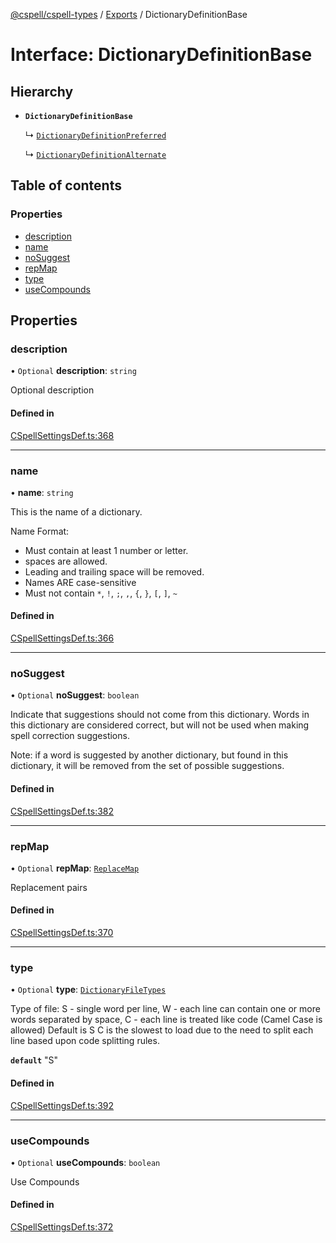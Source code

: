 [@cspell/cspell-types](../README.md) / [Exports](../modules.md) / DictionaryDefinitionBase

# Interface: DictionaryDefinitionBase

## Hierarchy

- **`DictionaryDefinitionBase`**

  ↳ [`DictionaryDefinitionPreferred`](DictionaryDefinitionPreferred.md)

  ↳ [`DictionaryDefinitionAlternate`](DictionaryDefinitionAlternate.md)

## Table of contents

### Properties

- [description](DictionaryDefinitionBase.md#description)
- [name](DictionaryDefinitionBase.md#name)
- [noSuggest](DictionaryDefinitionBase.md#nosuggest)
- [repMap](DictionaryDefinitionBase.md#repmap)
- [type](DictionaryDefinitionBase.md#type)
- [useCompounds](DictionaryDefinitionBase.md#usecompounds)

## Properties

### description

• `Optional` **description**: `string`

Optional description

#### Defined in

[CSpellSettingsDef.ts:368](https://github.com/streetsidesoftware/cspell/blob/34586d56/packages/cspell-types/src/CSpellSettingsDef.ts#L368)

___

### name

• **name**: `string`

This is the name of a dictionary.

Name Format:
- Must contain at least 1 number or letter.
- spaces are allowed.
- Leading and trailing space will be removed.
- Names ARE case-sensitive
- Must not contain `*`, `!`, `;`, `,`, `{`, `}`, `[`, `]`, `~`

#### Defined in

[CSpellSettingsDef.ts:366](https://github.com/streetsidesoftware/cspell/blob/34586d56/packages/cspell-types/src/CSpellSettingsDef.ts#L366)

___

### noSuggest

• `Optional` **noSuggest**: `boolean`

Indicate that suggestions should not come from this dictionary.
Words in this dictionary are considered correct, but will not be
used when making spell correction suggestions.

Note: if a word is suggested by another dictionary, but found in
this dictionary, it will be removed from the set of
possible suggestions.

#### Defined in

[CSpellSettingsDef.ts:382](https://github.com/streetsidesoftware/cspell/blob/34586d56/packages/cspell-types/src/CSpellSettingsDef.ts#L382)

___

### repMap

• `Optional` **repMap**: [`ReplaceMap`](../modules.md#replacemap)

Replacement pairs

#### Defined in

[CSpellSettingsDef.ts:370](https://github.com/streetsidesoftware/cspell/blob/34586d56/packages/cspell-types/src/CSpellSettingsDef.ts#L370)

___

### type

• `Optional` **type**: [`DictionaryFileTypes`](../modules.md#dictionaryfiletypes)

Type of file:
S - single word per line,
W - each line can contain one or more words separated by space,
C - each line is treated like code (Camel Case is allowed)
Default is S
C is the slowest to load due to the need to split each line based upon code splitting rules.

**`default`** "S"

#### Defined in

[CSpellSettingsDef.ts:392](https://github.com/streetsidesoftware/cspell/blob/34586d56/packages/cspell-types/src/CSpellSettingsDef.ts#L392)

___

### useCompounds

• `Optional` **useCompounds**: `boolean`

Use Compounds

#### Defined in

[CSpellSettingsDef.ts:372](https://github.com/streetsidesoftware/cspell/blob/34586d56/packages/cspell-types/src/CSpellSettingsDef.ts#L372)
